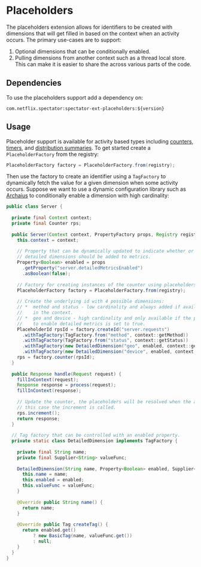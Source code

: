 # Placeholders

The placeholders extension allows for identifiers to be created with dimensions that
will get filled in based on the context when an activity occurs. The primary use-cases
are to support:

1. Optional dimensions that can be conditionally enabled.
2. Pulling dimensions from another context such as a thread local store. This can make
   it is easier to share the across various parts of the code.
   
## Dependencies

To use the placeholders support add a dependency on:

```
com.netflix.spectator:spectator-ext-placeholders:${version}
```

## Usage

Placeholder support is available for activity based types including
[counters](../intro/counter.md), [timers](../intro/timer.md), and
[distribution summaries](../intro/dist-summary.md). To get started create a
`PlaceholderFactory` from the registry:

```java
PlaceholderFactory factory = PlaceholderFactory.from(registry);
```

Then use the factory to create an identifier using a `TagFactory` to dynamically fetch
the value for a given dimension when some activity occurs. Suppose we want to use a
dynamic configuration library such as [Archaius](https://github.com/Netflix/archaius/tree/2.x)
to conditionally enable a dimension with high cardinality:

```java
public class Server {
  
  private final Context context;
  private final Counter rps;
  
  public Server(Context context, PropertyFactory props, Registry registry) {
    this.context = context;
    
    // Property that can be dynamically updated to indicate whether or not
    // detailed dimensions should be added to metrics.
    Property<Boolean> enabled = props
      .getProperty("server.detailedMetricsEnabled")
      .asBoolean(false);
      
    // Factory for creating instances of the counter using placeholders
    PlaceholderFactory factory = PlaceholderFactory.from(registry);
    
    // Create the underlying id with 4 possible dimensions:
    // *  method and status - low cardinality and always added if available
    //    in the context.
    // *  geo and device - high cardinality and only available if the property
    //    to enable detailed metrics is set to true.
    PlaceholderId rpsId = factory.createId("server.requests")
      .withTagFactory(TagFactory.from("method", context::getMethod))
      .withTagFactory(TagFactory.from("status", context::getStatus))
      .withTagFactory(new DetailedDimension("geo", enabled, context::getGeo))
      .withTagFactory(new DetailedDimension("device", enabled, context::getDevice));
    rps = factory.counter(rpsId);
  }
  
  public Response handle(Request request) {
    fillInContext(request);
    Response response = process(request);
    fillInContext(response);
    
    // Update the counter, the placeholders will be resolved when the activity, in
    // this case the increment is called.
    rps.increment();
    return response;
  }
 
  // Tag factory that can be controlled with an enabled property.
  private static class DetailedDimension implements TagFactory {
    
    private final String name;
    private final Supplier<String> valueFunc;
    
    DetailedDimension(String name, Property<Boolean> enabled, Supplier<String> valueFunc) {
      this.name = name;
      this.enabled = enabled;
      this.valueFunc = valueFunc;
    }
    
    @Override public String name() {
      return name;
    }
    
    @Override public Tag createTag() {
      return enabled.get()
          ? new BasicTag(name, valueFunc.get())
          : null;
    }
  }
}
```


